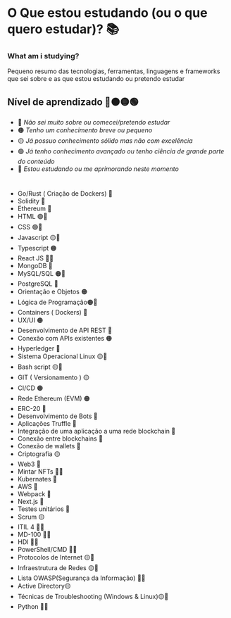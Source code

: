 # O Que estou estudando (ou o que quero estudar)? 📚
### What am i studying?
Pequeno resumo das tecnologias, ferramentas, linguagens e frameworks que sei sobre e as que estou estudando ou pretendo estudar
## Nível de aprendizado 🔴🟠🟡🟢

- 🔴 *Não sei muito sobre ou comecei/pretendo estudar*
- 🟠 *Tenho um conhecimento breve ou pequeno* 
- 🟡 *Já possuo conhecimento sólido mas não com excelência* 
- 🟢 *Já tenho conhecimento avançado ou tenho ciência de grande parte do conteúdo*
- 📝 *Estou estudando ou me aprimorando neste momento*
#
- Go/Rust ( Criação de Dockers) 🔴
- Solidity 🔴
- Ethereum 🔴
- HTML 🟢📝
- CSS 🟢📝
- Javascript  🟡📝
- Typescript 🟠
- React JS 🔴📝
- MongoDB 🔴
- MySQL/SQL 🟠📝
- PostgreSQL 🔴
- Orientação e Objetos 🟠
- Lógica de Programação🟠📝
- Containers ( Dockers) 🔴
- UX/UI 🟠
- Desenvolvimento de API REST 🔴
- Conexão com APIs existentes 🟠
- Hyperledger 🔴
- Sistema Operacional Linux 🟡📝
- Bash script 🟡📝
- GIT ( Versionamento ) 🟡
- CI/CD 🟠
- Rede Ethereum (EVM) 🟠
- ERC-20 🔴
- Desenvolvimento de Bots 🔴
- Aplicações Truffle 🔴
- Integração de uma aplicação a uma rede blockchain 🔴
- Conexão entre blockchains 🔴
- Conexão de wallets 🔴
- Criptografia 🟡
- Web3 🔴
- Mintar NFTs 🔴📝
- Kubernates 🔴
- AWS 🔴
- Webpack 🔴
- Next.js 🔴
- Testes unitários 🔴
- Scrum 🟡
- ITIL 4 🔴📝
- MD-100 🔴📝
- HDI 🔴📝
- PowerShell/CMD 🔴📝
- Protocolos de Internet 🟡📝
- Infraestrutura de Redes 🟡📝
- Lista OWASP(Segurança da Informação) 🔴📝
- Active Directory🟡
- Técnicas de Troubleshooting (Windows & Linux)🟡📝
- Python 🔴📝
